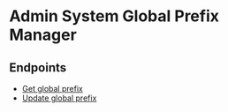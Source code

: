 # Admin System Global Prefix Manager

## Endpoints

* [Get global prefix](get.md)
* [Update global prefix](update.md)

